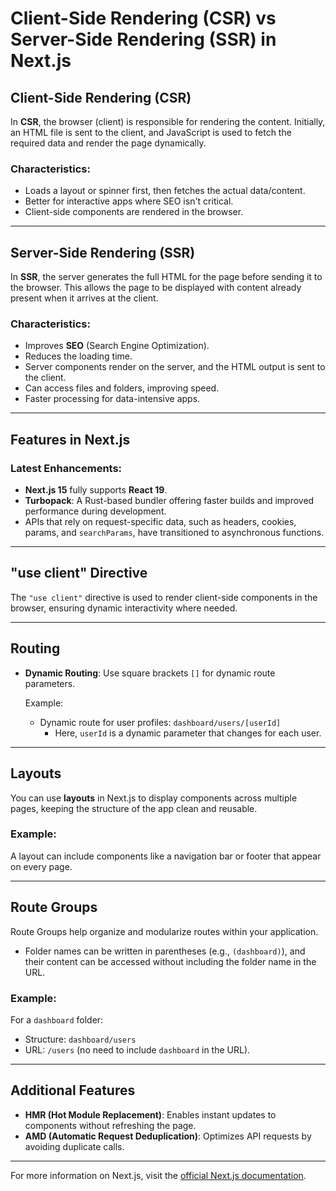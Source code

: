 # Client-Side Rendering (CSR) vs Server-Side Rendering (SSR) in Next.js

## Client-Side Rendering (CSR)
In **CSR**, the browser (client) is responsible for rendering the content. Initially, an HTML file is sent to the client, and JavaScript is used to fetch the required data and render the page dynamically.

### Characteristics:
- Loads a layout or spinner first, then fetches the actual data/content.
- Better for interactive apps where SEO isn't critical.
- Client-side components are rendered in the browser.

---

## Server-Side Rendering (SSR)
In **SSR**, the server generates the full HTML for the page before sending it to the browser. This allows the page to be displayed with content already present when it arrives at the client.

### Characteristics:
- Improves **SEO** (Search Engine Optimization).
- Reduces the loading time.
- Server components render on the server, and the HTML output is sent to the client.
- Can access files and folders, improving speed.
- Faster processing for data-intensive apps.

---

## Features in Next.js

### Latest Enhancements:
- **Next.js 15** fully supports **React 19**.
- **Turbopack**: A Rust-based bundler offering faster builds and improved performance during development.
- APIs that rely on request-specific data, such as headers, cookies, params, and `searchParams`, have transitioned to asynchronous functions.

---

## "use client" Directive
The `"use client"` directive is used to render client-side components in the browser, ensuring dynamic interactivity where needed.

---

## Routing
- **Dynamic Routing**: Use square brackets `[]` for dynamic route parameters.
  
  Example:
  - Dynamic route for user profiles: `dashboard/users/[userId]`
    - Here, `userId` is a dynamic parameter that changes for each user.

---

## Layouts
You can use **layouts** in Next.js to display components across multiple pages, keeping the structure of the app clean and reusable.

### Example:
A layout can include components like a navigation bar or footer that appear on every page.

---

## Route Groups
Route Groups help organize and modularize routes within your application.
- Folder names can be written in parentheses (e.g., `(dashboard)`), and their content can be accessed without including the folder name in the URL.
  
### Example:
For a `dashboard` folder:
- Structure: `dashboard/users`
- URL: `/users` (no need to include `dashboard` in the URL).

---

## Additional Features
- **HMR (Hot Module Replacement)**: Enables instant updates to components without refreshing the page.
- **AMD (Automatic Request Deduplication)**: Optimizes API requests by avoiding duplicate calls.

---

For more information on Next.js, visit the [official Next.js documentation](https://nextjs.org/docs).

